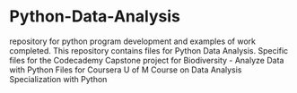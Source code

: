 # Python-Data-Analysis
repository for python program development and examples of work completed.
This repository contains files for Python Data Analysis.
Specific files for the Codecademy Capstone project for Biodiversity - Analyze Data with Python
Files for Coursera U of M Course on Data Analysis Specialization with Python 
